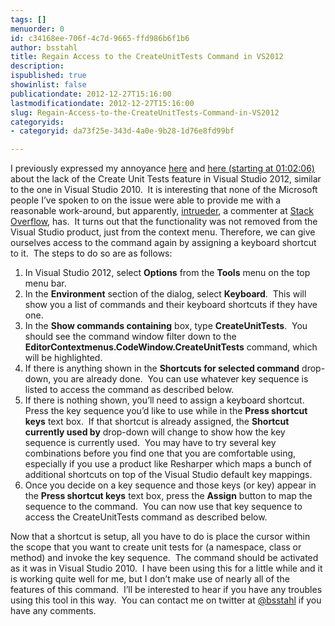```yaml
---
tags: []
menuorder: 0
id: c34168ee-706f-4c7d-9665-ffd986b6f1b6
author: bsstahl
title: Regain Access to the CreateUnitTests Command in VS2012
description: 
ispublished: true
showinlist: false
publicationdate: 2012-12-27T15:16:00
lastmodificationdate: 2012-12-27T15:16:00
slug: Regain-Access-to-the-CreateUnitTests-Command-in-VS2012
categoryids:
- categoryid: da73f25e-343d-4a0e-9b28-1d76e8fd99bf

---
```


I previously expressed my annoyance [here](http://www.cognitiveinheritance.com/post/The-Missing-e2809cCreate-Unit-Teste2809d-feature-in-Visual-Studio-2012.aspx) and [here (starting at 01:02:06)](http://channel9.msdn.com/Events/Build/2012/3-017) about the lack of the Create Unit Tests feature in Visual Studio 2012, similar to the one in Visual Studio 2010.  It is interesting that none of the Microsoft people I’ve spoken to on the issue were able to provide me with a reasonable work-around, but apparently, [intrueder](http://stackoverflow.com/users/1741116/intrueder), a commenter at [Stack Overflow](http://stackoverflow.com/questions/9547055/where-is-the-create-unit-tests-selection), has.  It turns out that the functionality was not removed from the Visual Studio product, just from the context menu. Therefore, we can give ourselves access to the command again by assigning a keyboard shortcut to it.  The steps to do so are as follows:

1. In Visual Studio 2012, select **Options** from the **Tools** menu on the top menu bar.
2. In the **Environment** section of the dialog, select **Keyboard**.  This will show you a list of commands and their keyboard shortcuts if they have one.
3. In the **Show commands containing** box, type **CreateUnitTests**.  You should see the command window filter down to the **EditorContextmenus.CodeWindow.CreateUnitTests** command, which will be highlighted.
4. If there is anything shown in the **Shortcuts for selected command** drop-down, you are already done.  You can use whatever key sequence is listed to access the command as described below.
5. If there is nothing shown, you’ll need to assign a keyboard shortcut.  Press the key sequence you’d like to use while in the **Press shortcut keys** text box.  If that shortcut is already assigned, the **Shortcut currently used by** drop-down will change to show how the key sequence is currently used.  You may have to try several key combinations before you find one that you are comfortable using, especially if you use a product like Resharper which maps a bunch of additional shortcuts on top of the Visual Studio default key mappings.
6. Once you decide on a key sequence and those keys (or key) appear in the **Press shortcut keys** text box, press the **Assign** button to map the sequence to the command.  You can now use that key sequence to access the CreateUnitTests command as described below.


Now that a shortcut is setup, all you have to do is place the cursor within the scope that you want to create unit tests for (a namespace, class or method) and invoke the key sequence.  The command should be activated as it was in Visual Studio 2010.  I have been using this for a little while and it is working quite well for me, but I don’t make use of nearly all of the features of this command.  I’ll be interested to hear if you have any troubles using this tool in this way.  You can contact me on twitter at [@bsstahl](https://twitter.com/bsstahl) if you have any comments.

